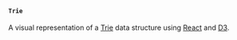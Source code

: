 #### `Trie`

A visual representation of a [Trie](https://en.wikipedia.org/wiki/Trie) data structure using [React](http://facebook.github.io/react/) and [D3](http://d3js.org/).
